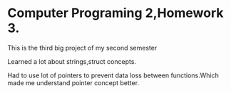 # Computer Programing 2,Homework 3.

This is the third big project of my second semester

Learned a lot about strings,struct concepts.

Had to use lot of pointers to prevent data loss between functions.Which made me understand pointer concept better.

